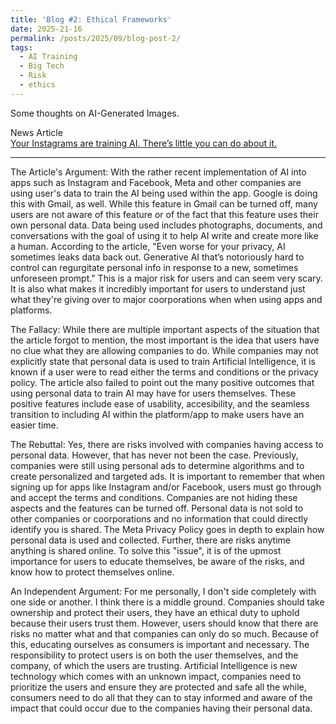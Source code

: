 ```yaml
---
title: 'Blog #2: Ethical Frameworks'
date: 2025-21-16
permalink: /posts/2025/09/blog-post-2/
tags:
  - AI Training 
  - Big Tech
  - Risk
  - ethics
---
```


Some thoughts on AI-Generated Images.

News Article  
[Your Instagrams are training AI. There’s little you can do about it.](https://www.washingtonpost.com/technology/2023/09/08/gmail-instagram-facebook-trains-ai/)

---
The Article's Argument: With the rather recent implementation of AI into apps such as Instagram and Facebook, Meta and other companies are using user's data to train the AI being used within the app. Google is doing this with Gmail, as well. While this feature in Gmail can be turned off, many users are not aware of this feature or of the fact that this feature uses their own personal data. Data being used includes photographs, documents, and conversations with the goal of using it to help AI write and create more like a human. According to the article, "Even worse for your privacy, AI sometimes leaks data back out. Generative AI that’s notoriously hard to control can regurgitate personal info in response to a new, sometimes unforeseen prompt." This is a major risk for users and can seem very scary. It is also what makes it incredibly important for users to understand just what they're giving over to major coorporations when when using apps and platforms. 

The Fallacy: While there are multiple important aspects of the situation that the article forgot to mention, the most important is the idea that users have no clue what they are allowing companies to do. While companies may not explicitly state that personal data is used to train Artificial Intelligence, it is known if a user were to read either the terms and conditions or the privacy policy. The article also failed to point out the many positive outcomes that using personal data to train AI may have for users themselves. These positive features include ease of usability, accesibility, and the seamless transition to including AI within the platform/app to make users have an easier time. 

The Rebuttal: Yes, there are risks involved with companies having access to personal data. However, that has never not been the case. Previously, companies were still using personal ads to determine algorithms and to create personalized and targeted ads. It is important to remember that when signing up for apps like Instagram and/or Facebook, users must go through and accept the terms and conditions. Companies are not hiding these aspects and the features can be turned off. Personal data is not sold to other companies or coorporations and no information that could directly identify you is shared. The Meta Privacy Policy goes in depth to explain how personal data is used and collected. Further, there are risks anytime anything is shared online. To solve this "issue", it is of the upmost importance for users to educate themselves, be aware of the risks, and know how to protect themselves online. 

An Independent Argument: For me personally, I don't side completely with one side or another. I think there is a middle ground. Companies should take ownership and protect their users, they have an ethical duty to uphold because their users trust them. However, users should know that there are risks no matter what and that companies can only do so much. Because of this, educating ourselves as consumers is important and necessary. The responsibility to protect users is on both the user themselves, and the company, of which the users are trusting. Artificial Intelligence is new technology which comes with an unknown impact, companies need to prioritize the users and ensure they are protected and safe all the while, consumers need to do all that they can to stay informed and aware of the impact that could occur due to the companies having their personal data.